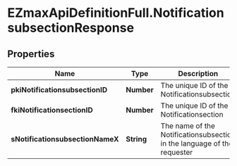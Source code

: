 # EZmaxApiDefinitionFull.NotificationsubsectionResponse

## Properties

Name | Type | Description | Notes
------------ | ------------- | ------------- | -------------
**pkiNotificationsubsectionID** | **Number** | The unique ID of the Notificationsubsection | 
**fkiNotificationsectionID** | **Number** | The unique ID of the Notificationsection | 
**sNotificationsubsectionNameX** | **String** | The name of the Notificationsubsection in the language of the requester | 


